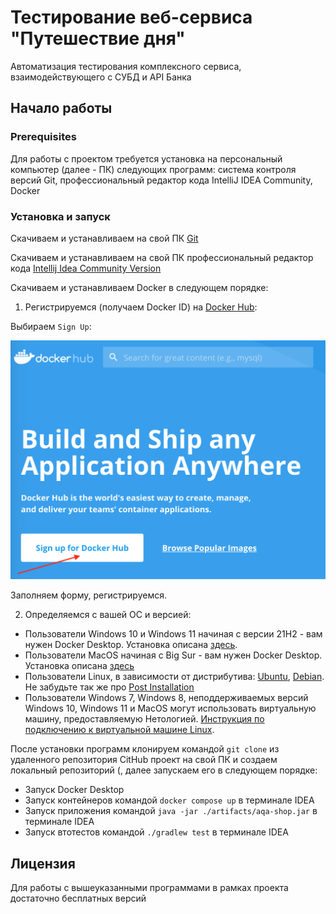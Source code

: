 # Тестирование веб-сервиса "Путешествие дня"

Автоматизация тестирования комплексного сервиса, взаимодействующего с СУБД и API Банка

## Начало работы

### Prerequisites

Для работы с проектом требуется установка на персональный компьютер (далее - ПК) следующих программ: система контроля версий Git, профессиональный редактор кода IntelliJ IDEA Community, Docker

### Установка и запуск

Скачиваем и устанавливаем на свой ПК [Git](https://git-scm.com/downloads)

Скачиваем и устанавливаем на свой ПК профессиональный редактор кода [Intellij Idea Community Version](https://www.jetbrains.com/idea/download/)

Скачиваем и устанавливаем Docker в следующем порядке:

1. Регистрируемся (получаем Docker ID) на [Docker Hub](https://hub.docker.com/):

Выбираем `Sign Up`:

![](pic/signup.png)

Заполняем форму, регистрируемся.

2. Определяемся с вашей ОС и версией:
* Пользователи Windows 10 и Windows 11 начиная с версии 21H2 - вам нужен Docker Desktop. Установка описана [здесь](https://docs.docker.com/docker-for-windows/install/).
* Пользователи MacOS начиная с Big Sur - вам нужен Docker Desktop. Установка описана [здесь](https://docs.docker.com/docker-for-mac/install/)
* Пользователи Linux, в зависимости от дистрибутива: [Ubuntu](https://docs.docker.com/install/linux/docker-ce/ubuntu/), [Debian](https://docs.docker.com/install/linux/docker-ce/debian/). Не забудьте так же про [Post Installation](https://docs.docker.com/install/linux/linux-postinstall/)
* Пользователи Windows 7, Windows 8, неподдерживаемых версий Windows 10, Windows 11 и MacOS могут использовать виртуальную машину, предоставляемую Нетологией. [Инструкция по подключению к виртуальной машине Linux](./timeweb-instruction.md).

После установки программ клонируем командой `git clone` из удаленного репозитория CitHub проект на свой ПК и создаем локальный репозиторий (, далее запускаем его в следующем порядке:
* Запуск Docker Desktop
* Запуск контейнеров командой `docker compose up` в терминале IDEA
* Запуск приложения командой `java -jar ./artifacts/aqa-shop.jar` в терминале IDEA
* Запуск втотестов командой `./gradlew test` в терминале IDEA

## Лицензия

Для работы с вышеуказанными программами в рамках проекта достаточно бесплатных версий